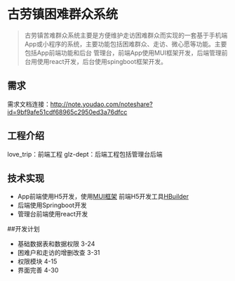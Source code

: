 
# 古劳镇困难群众系统
>古劳镇苦难群众系统主要是方便维护走访困难群众而实现的一套基于手机端App或小程序的系统，主要功能包括困难群众、走访、微心愿等功能。主要包括App前端功能和后台
管理台，前端App使用MUI框架开发，后端管理前台用使用react开发，后台使用spingboot框架开发。

## 需求
 需求文档连接：http://note.youdao.com/noteshare?id=9bf9afe51cdf68965c2950ed3a76dfcc

## 工程介绍
love_trip：前端工程
glz-dept：后端工程包括管理台后端

## 技术实现
- App前端使用H5开发，使用[MUI框架](http://dev.dcloud.net.cn/mui/) 前端H5开发工具[HBuilder](http://www.dcloud.io/)
- 后端使用Springboot开发
- 管理台前端使用react开发

##开发计划
- 基础数据表和数据权限 3-24
- 困难户和走访的增删改查 3-31
- 权限模块 4-15
- 界面完善 4-30
